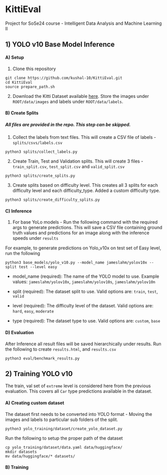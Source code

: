 # KittiEval
Project for SoSe24 course - Intelligent Data Analysis and Machine Learning II

## 1) YOLO v10 Base Model Inference

#### A) Setup

1) Clone this repository

```
git clone https://github.com/kushal-10/KittiEval.git
cd KittiEval
source prepare_path.sh
```

2) Download the Kitti Dataset available [here](https://www.cvlibs.net/datasets/kitti/eval_object.php?obj_benchmark=3d). 
Store the images under `ROOT/data/images` and labels under `ROOT/data/labels`.


#### B) Create Splits

##### All files are provided in the repo. This step can be skipped. 

1) Collect the labels from text files. This will create a CSV file of labels - `splits/csvs/labels.csv` 
```
python3 splits/collect_labels.py
```

2) Create Train, Test and Validation splits. This will create 3 files - `train_split.csv`, `test_split.csv` and `valid_split.csv`
```
python3 splits/create_splits.py
```

3) Create splits based on difficulty level. This creates all 3 splits for each difficulty level and each difficulty_type.
Added a custom difficulty type.
```
python3 splits/create_difficulty_splits.py
```


#### C) Inference

1) For base YoLo models - Run the following command with the required args to generate predictions. This will save 
a CSV file containing ground truth values and predictions for an image along with the inference speeds under `results`

For example, to generate predictions on Yolo_v10x on test set of Easy level, run the following
```
python3 base_models/yolo_v10.py --model_name jameslahm/yolov10x --split test --level easy
```
- model_name (required): The name of the YOLO model to use. Example values: `jameslahm/yolov10x`, `jameslahm/yolov10s`, `jameslahm/yolov10n`

- split (required): The dataset split to use. Valid options are: `train`, `test`, `valid`

- level (required): The difficulty level of the dataset. Valid options are: `hard`, `easy`, `moderate`

- type (required): The dataset type to use. Valid options are: `custom`, `base`

#### D) Evaluation

After Inference all result files will be saved hierarchically under results. Run the following to create `results.html`, and `results.csv`

```
python3 eval/benchmark_results.py
```

## 2) Training YOLO v10

The train, val set of `extreme` level is considered here from the previous evaluation. This covers all `Car` type predictions available in the dataset.

#### A) Creating custom dataset

The dataset first needs to be converted into YOLO format - Moving the images and labels to particular sub folders of the split.

```
python3 yolo_training/dataset/create_yolo_dataset.py
```

Run the following to setup the proper path of the dataset
```
cp yolo_training/dataset/data.yaml data/huggingface/
mkdir datasets
mv data/huggingface/* datasets/
```

#### B) Training